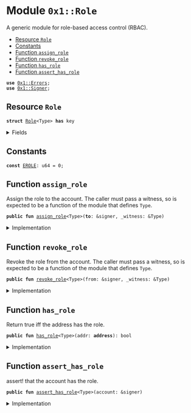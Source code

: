 
<a name="0x1_Role"></a>

# Module `0x1::Role`

A generic module for role-based access control (RBAC).


-  [Resource `Role`](#0x1_Role_Role)
-  [Constants](#@Constants_0)
-  [Function `assign_role`](#0x1_Role_assign_role)
-  [Function `revoke_role`](#0x1_Role_revoke_role)
-  [Function `has_role`](#0x1_Role_has_role)
-  [Function `assert_has_role`](#0x1_Role_assert_has_role)


<pre><code><b>use</b> <a href="">0x1::Errors</a>;
<b>use</b> <a href="">0x1::Signer</a>;
</code></pre>



<a name="0x1_Role_Role"></a>

## Resource `Role`



<pre><code><b>struct</b> <a href="Role.md#0x1_Role">Role</a>&lt;Type&gt; <b>has</b> key
</code></pre>



<details>
<summary>Fields</summary>


<dl>
<dt>
<code>dummy_field: bool</code>
</dt>
<dd>

</dd>
</dl>


</details>

<a name="@Constants_0"></a>

## Constants


<a name="0x1_Role_EROLE"></a>



<pre><code><b>const</b> <a href="Role.md#0x1_Role_EROLE">EROLE</a>: u64 = 0;
</code></pre>



<a name="0x1_Role_assign_role"></a>

## Function `assign_role`

Assign the role to the account. The caller must pass a witness, so is
expected to be a function of the module that defines <code>Type</code>.


<pre><code><b>public</b> <b>fun</b> <a href="Role.md#0x1_Role_assign_role">assign_role</a>&lt;Type&gt;(<b>to</b>: &signer, _witness: &Type)
</code></pre>



<details>
<summary>Implementation</summary>


<pre><code><b>public</b> <b>fun</b> <a href="Role.md#0x1_Role_assign_role">assign_role</a>&lt;Type&gt;(<b>to</b>: &signer, _witness: &Type) {
    <b>assert</b>!(!<a href="Role.md#0x1_Role_has_role">has_role</a>&lt;Type&gt;(<a href="_address_of">Signer::address_of</a>(<b>to</b>)), <a href="_already_published">Errors::already_published</a>(<a href="Role.md#0x1_Role_EROLE">EROLE</a>));
    <b>move_to</b>&lt;<a href="Role.md#0x1_Role">Role</a>&lt;Type&gt;&gt;(<b>to</b>, <a href="Role.md#0x1_Role">Role</a>&lt;Type&gt;{});
}
</code></pre>



</details>

<a name="0x1_Role_revoke_role"></a>

## Function `revoke_role`

Revoke the role from the account. The caller must pass a witness, so is
expected to be a function of the module that defines <code>Type</code>.


<pre><code><b>public</b> <b>fun</b> <a href="Role.md#0x1_Role_revoke_role">revoke_role</a>&lt;Type&gt;(from: &signer, _witness: &Type)
</code></pre>



<details>
<summary>Implementation</summary>


<pre><code><b>public</b> <b>fun</b> <a href="Role.md#0x1_Role_revoke_role">revoke_role</a>&lt;Type&gt;(from: &signer, _witness: &Type) <b>acquires</b> <a href="Role.md#0x1_Role">Role</a> {
    <b>assert</b>!(<a href="Role.md#0x1_Role_has_role">has_role</a>&lt;Type&gt;(<a href="_address_of">Signer::address_of</a>(from)), <a href="_not_published">Errors::not_published</a>(<a href="Role.md#0x1_Role_EROLE">EROLE</a>));
    <b>let</b> <a href="Role.md#0x1_Role">Role</a>&lt;Type&gt;{} = <b>move_from</b>&lt;<a href="Role.md#0x1_Role">Role</a>&lt;Type&gt;&gt;(<a href="_address_of">Signer::address_of</a>(from));
}
</code></pre>



</details>

<a name="0x1_Role_has_role"></a>

## Function `has_role`

Return true iff the address has the role.


<pre><code><b>public</b> <b>fun</b> <a href="Role.md#0x1_Role_has_role">has_role</a>&lt;Type&gt;(addr: <b>address</b>): bool
</code></pre>



<details>
<summary>Implementation</summary>


<pre><code><b>public</b> <b>fun</b> <a href="Role.md#0x1_Role_has_role">has_role</a>&lt;Type&gt;(addr: <b>address</b>): bool {
    <b>exists</b>&lt;<a href="Role.md#0x1_Role">Role</a>&lt;Type&gt;&gt;(addr)
}
</code></pre>



</details>

<a name="0x1_Role_assert_has_role"></a>

## Function `assert_has_role`

assert! that the account has the role.


<pre><code><b>public</b> <b>fun</b> <a href="Role.md#0x1_Role_assert_has_role">assert_has_role</a>&lt;Type&gt;(account: &signer)
</code></pre>



<details>
<summary>Implementation</summary>


<pre><code><b>public</b> <b>fun</b> <a href="Role.md#0x1_Role_assert_has_role">assert_has_role</a>&lt;Type&gt;(account: &signer) {
    <b>assert</b>!(<a href="Role.md#0x1_Role_has_role">has_role</a>&lt;Type&gt;(<a href="_address_of">Signer::address_of</a>(account)), <a href="_not_published">Errors::not_published</a>(<a href="Role.md#0x1_Role_EROLE">EROLE</a>));
}
</code></pre>



</details>
